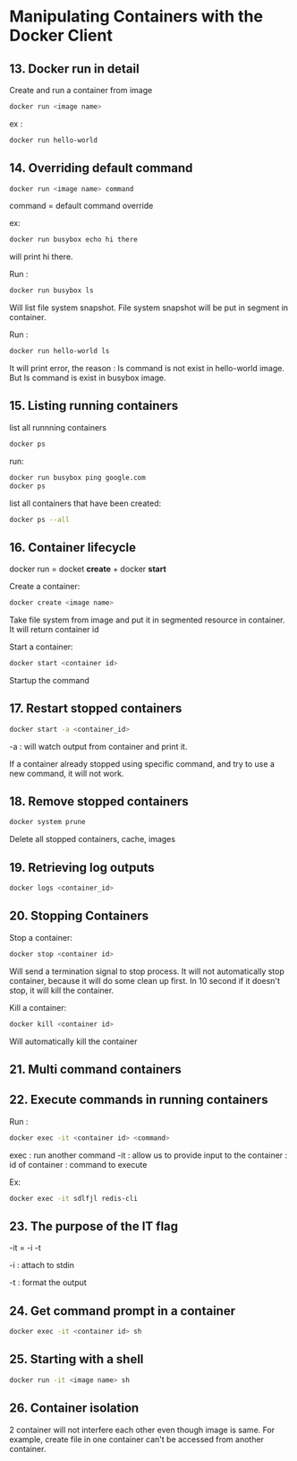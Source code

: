 # Manipulating Containers with the Docker Client

## 13. Docker run in detail

Create and run a container from image

```sh
docker run <image name>
```

ex :
```sh
docker run hello-world
```

## 14. Overriding default command

```sh
docker run <image name> command
```

command = default command override

ex:
```sh
docker run busybox echo hi there
```

will print hi there.

Run :
```sh
docker run busybox ls
```

Will list file system snapshot. File system snapshot will be put in segment in container.

Run :
```sh
docker run hello-world ls
```

It will print error, the reason : ls command is not exist in hello-world image. But ls command is exist in busybox image.

## 15. Listing running containers

list all runnning containers

```sh
docker ps
```

run:
```sh
docker run busybox ping google.com
docker ps
```

list all containers that have been created:
```sh
docker ps --all
```

## 16. Container lifecycle

docker run = docket **create** + docker **start**

Create a container:
```sh
docker create <image name>
```
Take file system from image and put it in segmented resource in container. It will return container id


Start a container:
```sh
docker start <container id>
```
Startup the command

## 17. Restart stopped containers

```sh
docker start -a <container_id>
```

-a : will watch output from container and print it.

If a container already stopped using specific command, and try to use a new command, it will not work.

## 18. Remove stopped containers

```sh
docker system prune
```

Delete all stopped containers, cache, images

## 19. Retrieving log outputs

```sh
docker logs <container_id>
```

## 20. Stopping Containers

Stop a container:
```sh
docker stop <container id>
```
Will send a termination signal to stop process. It will not automatically stop container, because it will do some clean up first. In 10 second if it doesn't stop, it will kill the container.

Kill a container:
```sh
docker kill <container id>
```
Will automatically kill the container

## 21. Multi command containers

## 22. Execute commands in running containers

Run :
```sh
docker exec -it <container id> <command>
```

exec : run another command
-it : allow us to provide input to the container
<container id> : id of container
<command> : command to execute

Ex:
```sh
docker exec -it sdlfjl redis-cli
```

## 23. The purpose of the IT flag

-it = -i -t

-i : attach to stdin

-t : format the output

## 24. Get command prompt in a container

```sh
docker exec -it <container id> sh
```

## 25. Starting with a shell

```sh
docker run -it <image name> sh
```

## 26. Container isolation

2 container will not interfere each other even though image is same. For example, create file in one container can't be accessed from another container.